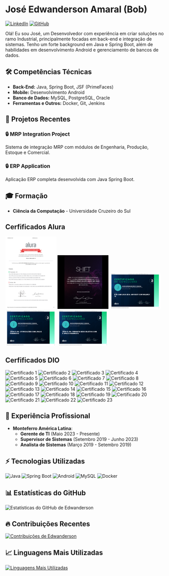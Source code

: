 # José Edwanderson Amaral (Bob)

[![LinkedIn](https://img.shields.io/badge/LinkedIn-blue?style=flat-square&logo=linkedin)](https://www.linkedin.com/in/edwanderson)
[![GitHub](https://img.shields.io/badge/GitHub-black?style=flat-square&logo=github)](https://github.com/Edwanderson)

Olá! Eu sou José, um Desenvolvedor com experiência em criar soluções no ramo Industrial, principalmente focadas em back-end e integração de sistemas. Tenho um forte background em Java e Spring Boot, além de habilidades em desenvolvimento Android e gerenciamento de bancos de dados.

## 🛠️ Competências Técnicas

- **Back-End:** Java, Spring Boot, JSF (PrimeFaces)
- **Mobile:** Desenvolvimento Android
- **Banco de Dados:** MySQL, PostgreSQL, Oracle
- **Ferramentas e Outros:** Docker, Git, Jenkins

## 🚀 Projetos Recentes

### 🔒 MRP Integration Project
Sistema de integração MRP com módulos de Engenharia, Produção, Estoque e Comercial.

### 🔒 ERP Application
Aplicação ERP completa desenvolvida com Java Spring Boot.

## 🎓 Formação

- **Ciência da Computação** - Universidade Cruzeiro do Sul

## Cerfificados Alura
<p align="left">
  <img src="./certificates/certificate_alura_full.png" alt="Certificado 1" width="160"/>
  <img src="./certificates/certificate_android_shift.png" alt="Certificado 2" width="160"/>
  <img src="./certificates/jose-edwanderson-do-amaral-curso-ejb-com-java-ee-8-api-rest-com-wildfly-15-alura.png" alt="Certificado 3" width="160"/>
  <img src="./certificates/jose-edwanderson-do-amaral-curso-java-e-jpa-otimizacoes-com-jpa2-e-hibernate-alura.png" alt="Certificado 4" width="160"/>
  <img src="./certificates/jose-edwanderson-do-amaral-curso-java-e-jpa-persistir-seus-objetos-com-a-jpa2-e-hibernate-alura.png" alt="Certificado 5" width="160"/>
</p>


## Cerfificados DIO
<p align="left">
  <img src="https://hermes.dio.me/certificates/cover/0OXN0TLL.jpg" alt="Certificado 1" width="160"/>
  <img src="https://hermes.dio.me/certificates/cover/HITAK8GU.jpg" alt="Certificado 2" width="160"/>
  <img src="https://hermes.dio.me/certificates/cover/26N8AJGI.jpg" alt="Certificado 3" width="160"/>
  <img src="https://hermes.dio.me/certificates/cover/WKJQAI4E.jpg" alt="Certificado 4" width="160"/>
  <img src="https://hermes.dio.me/certificates/cover/IAX6DPOS.jpg" alt="Certificado 5" width="160"/>

  <img src="https://hermes.dio.me/certificates/cover/QIF2MEIF.jpg" alt="Certificado 6" width="160"/>
  <img src="https://hermes.dio.me/certificates/cover/DE5N4B6U.jpg" alt="Certificado 7" width="160"/>
  <img src="https://hermes.dio.me/certificates/cover/AXIVHZKQ.jpg" alt="Certificado 8" width="160"/>
  <img src="https://hermes.dio.me/certificates/cover/AY330XCO.jpg" alt="Certificado 9" width="160"/>
  <img src="https://hermes.dio.me/certificates/cover/TEMCIDWV.jpg" alt="Certificado 10" width="160"/>

  <img src="https://hermes.dio.me/certificates/cover/P0AGROPM.jpg" alt="Certificado 11" width="160"/>
  <img src="https://hermes.dio.me/certificates/cover/E0SAFWKZ.jpg" alt="Certificado 12" width="160"/>
  <img src="https://hermes.dio.me/certificates/cover/7T4CNORP.jpg" alt="Certificado 13" width="160"/>
  <img src="https://hermes.dio.me/certificates/cover/BZRB3LAS.jpg" alt="Certificado 14" width="160"/>
  <img src="https://hermes.dio.me/certificates/cover/TE0EGMJJ.jpg" alt="Certificado 15" width="160"/>

  <img src="https://hermes.dio.me/certificates/cover/LLSCA9PU.jpg" alt="Certificado 16" width="160"/>
  <img src="https://hermes.dio.me/certificates/cover/FYLDRD4P.jpg" alt="Certificado 17" width="160"/>
  <img src="https://hermes.dio.me/certificates/cover/MPTECVSP.jpg" alt="Certificado 18" width="160"/>
  <img src="https://hermes.dio.me/certificates/cover/0LO4TIOX.jpg" alt="Certificado 19" width="160"/>
  <img src="https://hermes.dio.me/certificates/cover/BY1CDNUW.jpg" alt="Certificado 20" width="160"/>

  <img src="https://hermes.dio.me/certificates/cover/ZR9ESIGK.jpg" alt="Certificado 21" width="160"/>
  <img src="https://hermes.dio.me/certificates/cover/H5ZWYZ9A.jpg" alt="Certificado 22" width="160"/>
  <img src="https://hermes.dio.me/certificates/cover/FPBZRGCF.jpg" alt="Certificado 23" width="160"/>
</p>



## 🏢 Experiência Profissional

- **Monteferro América Latina**:
  - **Gerente de TI** (Maio 2023 - Presente)
  - **Supervisor de Sistemas** (Setembro 2019 - Junho 2023)
  - **Analista de Sistemas** (Março 2019 - Setembro 2019)

## ⚡ Tecnologias Utilizadas

![Java](https://img.shields.io/badge/Java-ED8B00?style=for-the-badge&logo=java&logoColor=white)
![Spring Boot](https://img.shields.io/badge/Spring%20Boot-6DB33F?style=for-the-badge&logo=spring&logoColor=white)
![Android](https://img.shields.io/badge/Android-3DDC84?style=for-the-badge&logo=android&logoColor=white)
![MySQL](https://img.shields.io/badge/MySQL-005C84?style=for-the-badge&logo=mysql&logoColor=white)
![Docker](https://img.shields.io/badge/Docker-2496ED?style=for-the-badge&logo=docker&logoColor=white)

## 📊 Estatísticas do GitHub

![Estatísticas do GitHub de Edwanderson](https://github-readme-stats.vercel.app/api?username=Edwanderson&show_icons=true&theme=dracula)

## 🔥 Contribuições Recentes

[![Contribuições de Edwanderson](https://github-readme-streak-stats.herokuapp.com/?user=Edwanderson&theme=dracula)](https://git.io/streak-stats)

## 📈 Linguagens Mais Utilizadas

[![Linguagens Mais Utilizadas](https://github-readme-stats.vercel.app/api/top-langs/?username=Edwanderson&layout=compact&theme=dracula)](https://github.com/Edwanderson/github-readme-stats)
